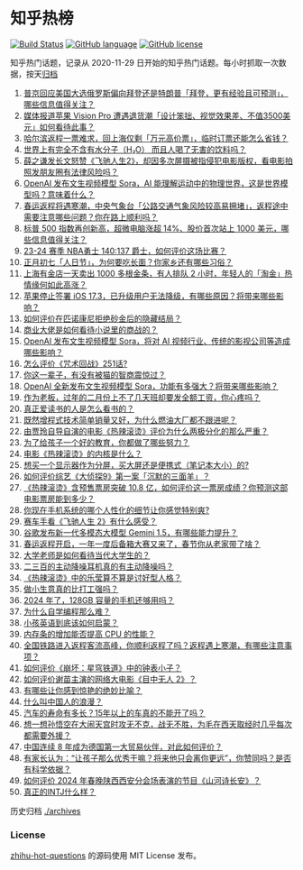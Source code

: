 # 知乎热榜
[![Build Status](https://github.com/ToWeLong/zhihu-hot-questions/workflows/CI/badge.svg)](https://github.com/ToWeLong/zhihu-hot-questions/actions)
[![GitHub language](https://img.shields.io/badge/language-golang-orange.svg)](https://golang.org/)
[![GitHub license](https://img.shields.io/github/license/ToWeLong/zhihu-hot-questions)](https://github.com/ToWeLong/zhihu-hot-questions/blob/main/LICENSE)

知乎热门话题，记录从 2020-11-29 日开始的知乎热门话题。每小时抓取一次数据，按天[归档](./archives)

<!-- BEGIN -->

1. [普京回应美国大选俄罗斯偏向拜登还是特朗普「拜登，更有经验且可预测」，哪些信息值得关注？](https://www.zhihu.com/question/644396485)
1. [媒体报道苹果 Vision Pro 遭遇退货潮「设计笨拙、视觉效果差、不值3500美元」如何看待此事？](https://www.zhihu.com/question/644419638)
1. [哈尔滨返程一票难求，回上海仅剩「万元高价票」，临时订票还能怎么省钱？](https://www.zhihu.com/question/644478097)
1. [世界上有完全不含有水分子（H₂O） 而且人喝了无害的饮料吗？](https://www.zhihu.com/question/633186948)
1. [薛之谦发长文怒赞《飞驰人生2》，却因多次屏摄被指侵犯电影版权，看电影拍照发朋友圈有法律风险吗？](https://www.zhihu.com/question/644474591)
1. [OpenAI 发布文生视频模型 Sora，AI 能理解运动中的物理世界，这是世界模型吗？意味着什么？](https://www.zhihu.com/question/644478663)
1. [春运返程将遇寒潮，中央气象台「公路交通气象风险较高易拥堵」，返程途中需要注意哪些问题？你在路上顺利吗？](https://www.zhihu.com/question/644474771)
1. [标普 500 指数再创新高，超微电脑涨超 14%、股价首次站上 1000 美元，哪些信息值得关注？](https://www.zhihu.com/question/644478444)
1. [23-24 赛季 NBA勇士 140:137 爵士，如何评价这场比赛？](https://www.zhihu.com/question/644483358)
1. [正月初七「人日节」，为何要吃长面？你家乡还有哪些习俗？](https://www.zhihu.com/question/643229556)
1. [上海有金店一天卖出 1000 多根金条，有人排队 2 小时，年轻人的「淘金」热情缘何如此高涨？](https://www.zhihu.com/question/644170473)
1. [苹果停止签署 iOS 17.3，已升级用户无法降级，有哪些原因？将带来哪些影响？](https://www.zhihu.com/question/644483444)
1. [如何评价在匹诺康尼拒绝砂金后的隐藏结局？](https://www.zhihu.com/question/644431255)
1. [商业大佬是如何看待小说里的商战的？](https://www.zhihu.com/question/644042768)
1. [OpenAI 发布文生视频模型 Sora，将对 AI 视频行业、传统的影视公司等造成哪些影响？](https://www.zhihu.com/question/644478896)
1. [怎么评价《咒术回战》251话?](https://www.zhihu.com/question/644437671)
1. [你这一辈子，有没有被猫的智商震惊过？](https://www.zhihu.com/question/641292759)
1. [OpenAI 全新发布文生视频模型 Sora，功能有多强大？将带来哪些影响？](https://www.zhihu.com/question/644478200)
1. [作为老板，过年的二月份上不了几天班却要发全额工资，你心疼吗？](https://www.zhihu.com/question/643960000)
1. [真正爱读书的人是怎么看书的？](https://www.zhihu.com/question/502804915)
1. [既然增程式技术简单销量又好，为什么燃油大厂都不跟进呢？](https://www.zhihu.com/question/639489910)
1. [由贾玲自导自演的电影《热辣滚烫》评价为什么两极分化的那么严重？](https://www.zhihu.com/question/644017712)
1. [为了给孩子一个好的教育，你都做了哪些努力？](https://www.zhihu.com/question/347405761)
1. [电影《热辣滚烫》的内核是什么？](https://www.zhihu.com/question/644341589)
1. [想买一个显示器作为分屏，买大屏还是便携式（笔记本大小）的?](https://www.zhihu.com/question/642299715)
1. [如何评价综艺《大侦探9》第一案「沉默的三面羊」？](https://www.zhihu.com/question/644357451)
1. [《热辣滚烫》含预售票房突破 10.8 亿，如何评价这一票房成绩？你预测这部电影票房能到多少？](https://www.zhihu.com/question/644105581)
1. [你现在手机系统的哪个人性化的细节让你感觉特别爽?](https://www.zhihu.com/question/640182055)
1. [赛车手看《飞驰人生 2》有什么感受？](https://www.zhihu.com/question/643545856)
1. [谷歌发布新一代多模态大模型 Gemini 1.5，有哪些能力提升？](https://www.zhihu.com/question/644489216)
1. [春运返程开启，一年一度后备箱大赛又来了，春节你从老家带了啥？](https://www.zhihu.com/question/644443219)
1. [大学老师是如何看待当代大学生的？](https://www.zhihu.com/question/636719321)
1. [二三百的主动降噪耳机真的有主动降噪吗？](https://www.zhihu.com/question/639960405)
1. [《热辣滚烫》中的乐莹算不算是讨好型人格？](https://www.zhihu.com/question/644231087)
1. [做小生意真的比打工强吗？](https://www.zhihu.com/question/22394536)
1. [2024 年了，128GB 容量的手机还够用吗？](https://www.zhihu.com/question/642526409)
1. [为什么自学编程那么难？](https://www.zhihu.com/question/636216382)
1. [小孩英语到底该如何启蒙？](https://www.zhihu.com/question/640473625)
1. [内存条的增加能否提高 CPU 的性能？](https://www.zhihu.com/question/642170978)
1. [全国铁路进入返程客流高峰，你顺利返程了吗？返程遇上寒潮，有哪些注意事项？](https://www.zhihu.com/question/644432427)
1. [如何评价《崩坏：星穹铁道》中的钟表小子？](https://www.zhihu.com/question/643481917)
1. [如何评价谢苗主演的网络大电影《目中无人 2》？](https://www.zhihu.com/question/642363509)
1. [有哪些让你感到惊艳的绝妙比喻？](https://www.zhihu.com/question/321256303)
1. [什么叫中国人的浪漫？](https://www.zhihu.com/question/638573300)
1. [汽车的寿命有多长？15年以上的车真的不能开了吗？](https://www.zhihu.com/question/639106327)
1. [想一想孙悟空在大闹天宫时攻无不克，战无不胜，为毛在西天取经时几乎每次都需要外援？](https://www.zhihu.com/question/639164097)
1. [中国连续 8 年成为德国第一大贸易伙伴，对此如何评价？](https://www.zhihu.com/question/644380717)
1. [有家长认为：“让孩子那么优秀干嘛？将来他只会离你更远”，你赞同吗？是否有科学依据？](https://www.zhihu.com/question/644054442)
1. [如何评价 2024 年春晚陕西西安分会场表演的节目《山河诗长安》？](https://www.zhihu.com/question/643781461)
1. [真正的INTJ什么样？](https://www.zhihu.com/question/639965191)

<!-- END -->

历史归档 [./archives](./archives)


### License
[zhihu-hot-questions](https://github.com/towelong/zhihu-hot-questions) 的源码使用 MIT License 发布。